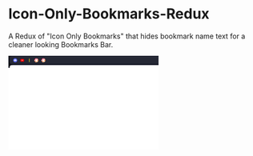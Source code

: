 # Icon-Only-Bookmarks-Redux

A Redux of "Icon Only Bookmarks" that hides bookmark name text for a cleaner looking Bookmarks Bar.

![alt text](https://raw.githubusercontent.com/MaccabeeY/Icon-Only-Bookmarks-Redux/master/IconOnlyBookmarksRedux.png)
